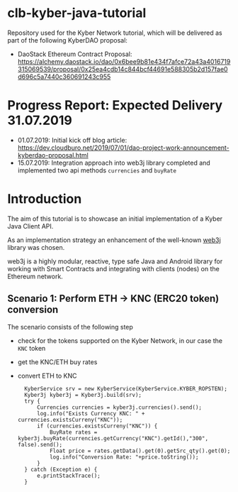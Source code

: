 # clb-kyber-java-tutorial
Repository used for the Kyber Network tutorial, which will be delivered as part of the following KyberDAO proposal:
* DaoStack Ethereum Contract Proposal: https://alchemy.daostack.io/dao/0x6bee9b81e434f7afce72a43a4016719315069539/proposal/0x25ea4cdb14c844bcf44691e588305b2d157fae0d696c5a7440c360691243c955

# Progress Report: Expected Delivery 31.07.2019

* 01.07.2019: Initial kick off blog article:  https://dev.cloudburo.net/2019/07/01/dao-project-work-announcement-kyberdao-proposal.html
* 15.07.2019: Integration approach into web3j library completed and implemented two api methods `currencies` and `buyRate`

# Introduction

The aim of this tutorial is to showcase an initial implementation of a Kyber Java Client API.

As an implementation strategy an enhancement of the well-known [web3j](https://web3j.readthedocs.io/en/latest/) library was chosen.

web3j is a highly modular, reactive, type safe Java and Android library for working with Smart Contracts and integrating with clients (nodes) on the Ethereum network.

## Scenario 1: Perform ETH -> KNC (ERC20 token) conversion

The scenario consists of the following step

* check for the tokens supported on the Kyber Network, in our case the `KNC` token
* get the KNC/ETH buy rates
* convert ETH to KNC


        KyberService srv = new KyberService(KyberService.KYBER_ROPSTEN);
        Kyber3j kyber3j = Kyber3j.build(srv);
        try {
            Currencies currencies = kyber3j.currencies().send();
            log.info("Exists Currency KNC: " + currencies.existsCurreny("KNC"));
            if (currencies.existsCurreny("KNC")) {
                BuyRate rates = kyber3j.buyRate(currencies.getCurrency("KNC").getId(),"300", false).send();
                Float price = rates.getData().get(0).getSrc_qty().get(0);
                log.info("Conversion Rate: "+price.toString());
            }
        } catch (Exception e) {
            e.printStackTrace();
        }